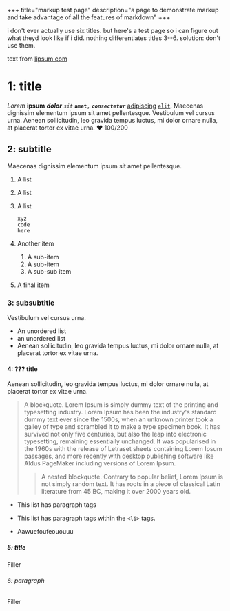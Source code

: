 +++
title="markup test page"
description="a page to demonstrate markup and take advantage of all the features
of markdown"
+++

i don't ever actually use six titles. but here's a test page so i can figure out
what theyd look like if i did. nothing differentiates titles 3--6. solution:
don't use them.

text from [lipsum.com]

# 1: title

*Lorem* **ipsum** ***dolor*** *`sit`* **`amet,`** ***`consectetur`***
[adipiscing](#) [`elit`](#). Maecenas dignissim elementum ipsum sit amet
pellentesque. Vestibulum vel cursus urna. Aenean sollicitudin, leo gravida
tempus luctus, mi dolor ornare nulla, at placerat tortor ex vitae urna. ❤
100/200

## 2: subtitle

Maecenas dignissim elementum ipsum sit amet pellentesque.

1. A list
2. A list
3. A list
    ```
    xyz
    code
    here
    ```

4. Another item
   1. A sub-item
   2. A sub-item
     1. A sub-sub item
5. A final item

### 3: subsubtitle

Vestibulum vel cursus urna.

* An unordered list
* an unordered list
* Aenean sollicitudin, leo gravida tempus luctus, mi dolor ornare nulla, at
  placerat tortor ex vitae urna.

#### 4: ??? title

Aenean sollicitudin, leo gravida tempus luctus, mi dolor ornare nulla, at
placerat tortor ex vitae urna.

> A blockquote. Lorem Ipsum is simply dummy text of the printing and typesetting
> industry. Lorem Ipsum has been the industry's standard dummy text ever since
> the 1500s, when an unknown printer took a galley of type and scrambled it to
> make a type specimen book. It has survived not only five centuries, but also
> the leap into electronic typesetting, remaining essentially unchanged. It was
> popularised in the 1960s with the release of Letraset sheets containing Lorem
> Ipsum passages, and more recently with desktop publishing software like Aldus
> PageMaker including versions of Lorem Ipsum.
>
>> A nested blockquote. Contrary to popular belief, Lorem Ipsum is not simply
>> random text. It has roots in a piece of classical Latin literature from 45
>> BC, making it over 2000 years old. 

* This list has paragraph tags

* This list has paragraph tags within the `<li>` tags.

* Aawuefoufeououuu

##### 5: title

Filler

###### 6: paragraph

Filler

[lipsum.com]: https://www.lipsum.com/
